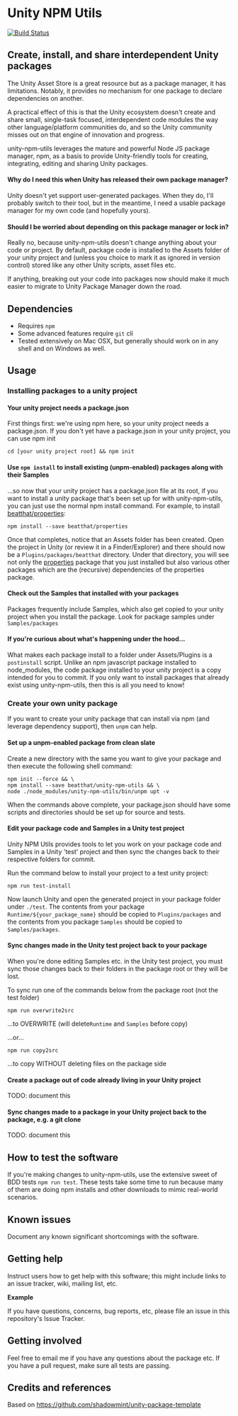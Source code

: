 # Unity NPM Utils

[![Build Status](https://travis-ci.com/beatthat/unity-npm-utils.svg?branch=master)](https://travis-ci.com/beatthat/unity-npm-utils)

## Create, install, and share interdependent Unity packages

The Unity Asset Store is a great resource but as a package manager, it has limitations. Notably, it provides no mechanism for one package to declare dependencies on another.

A practical effect of this is that the Unity ecosystem doesn't create and share small, single-task focused, interdependent code modules the way other language/platform communities do, and so the Unity community misses out on that engine of innovation and progress.

unity-npm-utils leverages the mature and powerful Node JS package manager, npm, as a basis to provide Unity-friendly tools for creating, integrating, editing and sharing Unity packages.

#### Why do I need this when Unity has released their own package manager?

Unity doesn't yet support user-generated packages. When they do, I'll probably switch to their tool, but in the meantime, I need a usable package manager for my own code (and hopefully yours).

#### Should I be worried about depending on this package manager or lock in?

Really no, because unity-npm-utils doesn't change anything about your code or project. By default, package code is installed to the Assets folder of your unity project and (unless you choice to mark it as ignored in version control) stored like any other Unity scripts, asset files etc.

If anything, breaking out your code into packages now should make it much easier to migrate to Unity Package Manager down the road.

## Dependencies

* Requires ```npm```
* Some advanced features require ```git``` cli
* Tested extensively on Mac OSX, but generally should work on in any shell and on Windows as well.

## Usage

### Installing packages to a unity project

#### Your unity project needs a package.json

First things first: we're using npm here, so your unity project needs a package.json. If you don't yet have a package.json in your unity project, you can use npm init

`cd [your unity project root] && npm init`

#### Use `npm install` to install existing (unpm-enabled) packages along with their Samples

...so now that your unity project has a package.json file at its root, if you want to install a unity package that's been set up for with unity-npm-utils, you can just use the normal npm install command. For example, to install [beatthat/properties](https://github.com/beatthat/properties):

```
npm install --save beatthat/properties
```

Once that completes, notice that an Assets folder has been created. Open the project in Unity (or review it in a Finder/Explorer) and there should now be a `Plugins/packages/beatthat` directory. Under that directory, you will see not only the [properties](https://github.com/beatthat/properties) package that you just installed but also various other packages which are the (recursive) dependencies of the properties package.

#### Check out the Samples that installed with your packages

Packages frequently include Samples, which also get copied to your unity project when you install the package. Look for package samples under ```Samples/packages```

#### If you're curious about what's happening under the hood...

What makes each package install to a folder under Assets/Plugins is a `postinstall` script. Unlike an npm javascript package installed to node_modules, the code package installed to your unity project is a copy intended for you to commit. If you only want to install packages that already exist using unity-npm-utils, then this is all you need to know!

### Create your own unity package

If you want to create your unity package that can install via npm (and leverage dependency support), then `unpm` can help.

#### Set up a unpm-enabled package from clean slate

Create a new directory with the same you want to give your package and then execute the following shell command:

```
npm init --force && \
npm install --save beatthat/unity-npm-utils && \
node ./node_modules/unity-npm-utils/bin/unpm upt -v
```

When the commands above complete, your package.json should have some scripts and directories should be set up for source and tests.

#### Edit your package code and Samples in a Unity test project

Unity NPM Utils provides tools to let you work on your package code and Samples in a Unity 'test' project and then sync the changes back to their respective folders for commit.

Run the command below to install your project to a test unity project:

```
npm run test-install
```

Now launch Unity and open the generated project in your package folder under `./test`. The contents from your package `Runtime/${your_package_name}` should be copied to `Plugins/packages` and the contents from you package `Samples` should be copied to `Samples/packages`.

#### Sync changes made in the Unity test project back to your package

When you're done editing Samples etc. in the Unity test project, you must sync those changes back to their folders in the package root or they will be lost.

To sync run one of the commands below from the package root (not the test folder)

```npm run overwrite2src```

...to OVERWRITE (will delete`Runtime` and `Samples` before copy)

...or...

```npm run copy2src```

...to copy WITHOUT deleting files on the package side

#### Create a package out of code already living in your Unity project

TODO: document this

#### Sync changes made to a package in your Unity project back to the package, e.g. a git clone

TODO: document this

## How to test the software

If you're making changes to unity-npm-utils, use the extensive sweet of BDD tests ```npm run test```. These tests take some time to run because many of them are doing npm installs and other downloads to mimic real-world scenarios.

## Known issues

Document any known significant shortcomings with the software.

## Getting help

Instruct users how to get help with this software; this might include links to an issue tracker, wiki, mailing list, etc.

**Example**

If you have questions, concerns, bug reports, etc, please file an issue in this repository's Issue Tracker.

## Getting involved

Feel free to email me if you have any questions about the package etc. If you have a pull request, make sure all tests are passing.

## Credits and references

Based on https://github.com/shadowmint/unity-package-template
